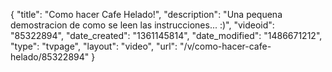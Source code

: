 {
    "title": "Como hacer Cafe Helado!",
    "description": "Una pequena demostracion de como se leen las instrucciones... :)",
    "videoid": "85322894",
    "date_created": "1361145814",
    "date_modified": "1486671212",
    "type": "tvpage",
    "layout": "video",
    "url": "\/v\/como-hacer-cafe-helado\/85322894"
}